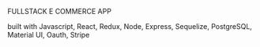 FULLSTACK E COMMERCE APP

built with Javascript, React, Redux, Node, Express, Sequelize, PostgreSQL, Material UI, Oauth, Stripe

